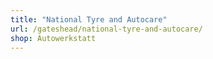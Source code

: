 ```yaml
---
title: "National Tyre and Autocare"
url: /gateshead/national-tyre-and-autocare/
shop: Autowerkstatt
---
```

